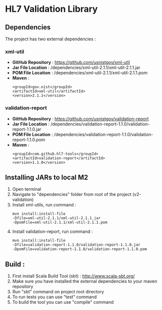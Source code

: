 # HL7 Validation Library

## Dependencies

The project has two external dependencies :

### xml-util

* __GitHub Repository__ : https://github.com/usnistgov/xml-util
* __Jar File Location__ : /dependencies/xml-util-2.1.1/xml-util-2.1.1.jar
* __POM File Location__ : /dependencies/xml-util-2.1.1/xml-util-2.1.1.pom
* __Maven__ :
    ```
    <groupId>gov.nist</groupId>
    <artifactId>xml-util</artifactId>
    <version>2.1.1</version>
    ```

### validation-report

* __GitHub Repository__ : https://github.com/usnistgov/validation-report
* __Jar File Location__ : /dependencies/validation-report-1.1.0/validation-report-1.1.0.jar
* __POM File Location__ : /dependencies/validation-report-1.1.0/validation-report-1.1.0.pom
* __Maven__ :
    ```
    <groupId>com.github.hl7-tools</groupId>
    <artifactId>validation-report</artifactId>
    <version>1.1.0</version>
    ```

## Installing JARs to local M2
1) Open terminal
2) Navigate to "dependencies" folder from root of the project (v2-validation)
3) Install xml-utils, run command :
    ```
    mvn install:install-file 
    -Dfile=xml-util-2.1.1/xml-util-2.1.1.jar
    -DpomFile=xml-util-2.1.1/xml-util-2.1.1.pom
    ```
4) Install validation-report, run command :
    ```
    mvn install:install-file 
    -Dfile=validation-report-1.1.0/validation-report-1.1.0.jar
    -DpomFile=validation-report-1.1.0/validation-report-1.1.0.pom
    ```

## Build :

1) First install Scala Build Tool (sbt) : http://www.scala-sbt.org/
2) Make sure you have installed the external dependencies to your maven repository
3) Run "sbt" command on project root directory
4) To run tests you can use "test" command
5) To build the tool you can use "compile" command
